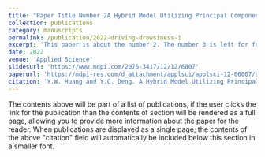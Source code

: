 ```yaml
---
title: "Paper Title Number 2A Hybrid Model Utilizing Principal Component Analysis and Artificial Neural Networks for Driving Drowsiness Detection"
collection: publications
category: manuscripts
permalink: /publication/2022-driving-drowsiness-1
excerpt: 'This paper is about the number 2. The number 3 is left for future work.'
date: 2022
venue: 'Applied Science'
slidesurl: 'https://www.mdpi.com/2076-3417/12/12/6007'
paperurl: 'https://mdpi-res.com/d_attachment/applsci/applsci-12-06007/article_deploy/applsci-12-06007-v2.pdf?version=1655259099'
citation: 'Y.W. Huang and Y.C. Deng. A Hybrid Model Utilizing Principal Component Analysis and Artificial Neural Networks for Driving Drowsiness Detection. Applied Science, 2022, 12:6007.'
---
```


The contents above will be part of a list of publications, if the user clicks the link for the publication than the contents of section will be rendered as a full page, allowing you to provide more information about the paper for the reader. When publications are displayed as a single page, the contents of the above "citation" field will automatically be included below this section in a smaller font.
